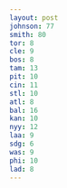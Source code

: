 ```yaml
---
layout: post
johnson: 77
smith: 80
tor: 8
cle: 9
bos: 8
tam: 13
pit: 10
cin: 11
stl: 10
atl: 8
bal: 16
kan: 10
nyy: 12
laa: 9
sdg: 6
was: 9
phi: 10
lad: 8
---
```


